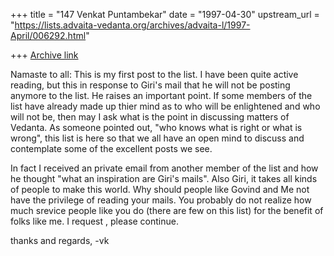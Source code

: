 +++
title = "147 Venkat Puntambekar"
date = "1997-04-30"
upstream_url = "https://lists.advaita-vedanta.org/archives/advaita-l/1997-April/006292.html"

+++
[Archive link](https://lists.advaita-vedanta.org/archives/advaita-l/1997-April/006292.html)

Namaste to all: This is my first post to the list. I have been quite
active reading, but this in response to Giri's mail that he will not
be posting anymore to the list. He raises an important point. If some
members of the list have already made up thier mind as to who will be
enlightened and who will not be, then may I ask what is the point in
discussing matters of Vedanta. As someone pointed out, "who knows what
is right or what is wrong", this list is here so that we all have an
open mind to discuss and contemplate some of the excellent posts we see.

In fact I received an private email from another member of the list and
how he thought "what an inspiration are Giri's mails". Also Giri, it
takes all kinds of people to make this world. Why should people like
Govind and Me not have the privilege of reading your mails. You probably
do not realize how much srevice people like you do (there are few on
this list) for the benefit of folks like me. I request , please continue.

thanks and regards,
-vk

